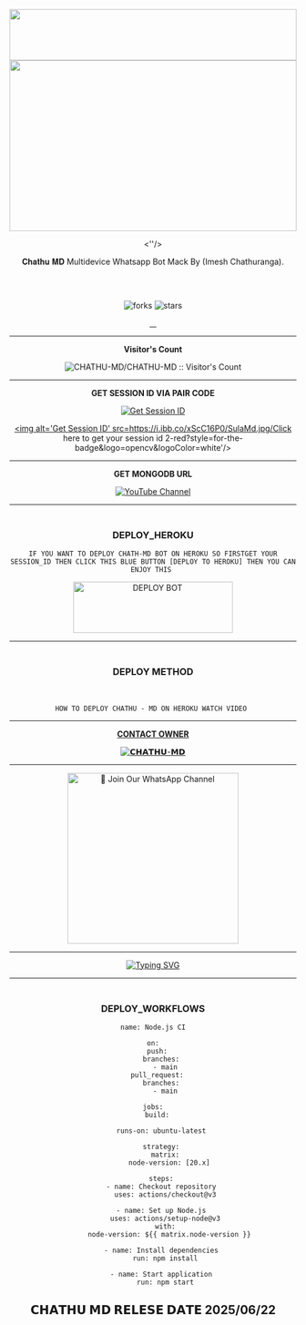 <div align="center">

 <p align="center">
<a href="https://git.io/typing-svg"><https://i.ibb.co/xScC16P0/SulaMd.jpg" /></a>


 <img src="" height="90" width="100%">
 <br>
 
<img src="https://i.ibb.co/xScC16P0/SulaMd.jpg" height="300" width="100%">

<br>

<a><''/></a>

𝐂𝐡𝐚𝐭𝐡𝐮 𝐌𝐃 Multidevice Whatsapp Bot Mack By (Imesh Chathuranga).

<a><img src=''/></a>

<br>

![forks](https://i.ibb.co/xScC16P0/SulaMd.jpg)            ![stars](https://i.ibb.co/xScC16P0/SulaMd.jpg)

<p align="center">
  <a href="https://github.com/CHATHU-MD/CHATHU-MD">
    <img src="">

  </a>
  <a href="https://github.com/CHATHU-MD/CHATHU-MD">
    <img src="">

  </a>
  <a href="https://github.com/CHATHU-MD/CHATHU-MD">
    <img src="">

  </a>
  <a href="https://github.com/CHATHU-MD/CHATHU-MD">
    <img src="">

  </a>
  </p>
 <hr>
 
 <b>Visitor's Count</b>
 
<p align="center"><img src="" alt="CHATHU-MD/CHATHU-MD :: Visitor's Count" old_src="https://profile-counter.glitch.me/{CHATHU-MD}/count.svg" /></p>
 
<hr>

<b>GET SESSION ID VIA PAIR CODE </b>

<a href='https://chathu-md-j3jq.onrender.com' target="_blank"><img alt='Get Session ID' src='/Click here to get your session id 1-blue?style=for-the-badge&logo=opencv&logoColor=white'/></a>

<a href='https://Chathu-Md web-69ef41909ab5.herokuapp.com/' target="_blank"><img alt='Get Session ID' src=https://i.ibb.co/xScC16P0/SulaMd.jpg/Click here to get your session id 2-red?style=for-the-badge&logo=opencv&logoColor=white'/></a>

<hr>

<b>GET MONGODB URL</b>
    
<a href="--" target="_blank">
    <img src="" alt="YouTube Channel"></a>
 
<hr>

### <br>   DEPLOY_HEROKU 

`IF YOU WANT TO DEPLOY CHATH-MD BOT ON HEROKU SO FIRSTGET YOUR SESSION_ID THEN CLICK THIS BLUE BUTTON [DEPLOY TO HEROKU] THEN YOU CAN ENJOY THIS `

 
<a href="https://dashboard.heroku.com/new-app?template=https://github.com/CHATHU-MD/SCHATHU-MD" target="blank"><img align="center" src="https://ibb.co/LXgJvqSZ" alt="DEPLOY BOT" height="90" width="280" /></a>

<hr>

### <br>  DEPLOY METHOD 

<br>

` HOW TO DEPLOY CHATHU - MD ON HEROKU WATCH VIDEO  `

<p align="center">
   <a href="Enter You Yt URl"
    </a>
</p>

<hr>

<b>CONTACT OWNER</b>

[![𝗖𝗛𝗔𝗧𝗛𝗨-𝗠𝗗](https://i.ibb.co/xScC16P0/SulaMd.jpg)](https://wa.me/+94750893377)

<hr>

<a href="https://whatsapp.com/channel/0029VbAhEfaKLaHnxYcTvb3l"><img src="https://i.ibb.co/xScC16P0/SulaMd.jpg" alt="📎 Join Our WhatsApp Channel" width="300"></a>

<hr>

 </p>
    <p align="center">
<a href="https://git.io/typing-svg"><img src="https://readme-typing-svg.demolab.com?font=EB+Garamond&weight=800&size=28&duration=4000&pause=1000&random=false&width=435&lines=𝐖𝐄𝐋𝐂𝐎𝐌𝐄+𝐓𝐎+𝗖𝗛𝗔𝗧𝗛𝗨+𝗠𝗗++𝐁𝐎𝐓" alt="Typing SVG" /></a>

<hr>

### <br>   DEPLOY_WORKFLOWS 
```
name: Node.js CI

on:
  push:
    branches:
      - main
  pull_request:
    branches:
      - main

jobs:
  build:

    runs-on: ubuntu-latest

    strategy:
      matrix:
        node-version: [20.x]

    steps:
    - name: Checkout repository
      uses: actions/checkout@v3

    - name: Set up Node.js
      uses: actions/setup-node@v3
      with:
        node-version: ${{ matrix.node-version }}

    - name: Install dependencies
      run: npm install

    - name: Start application
      run: npm start
```

## 𝗖𝗛𝗔𝗧𝗛𝗨 𝗠𝗗 𝗥𝗘𝗟𝗘𝗦𝗘 𝗗𝗔𝗧𝗘 2025/06/22
